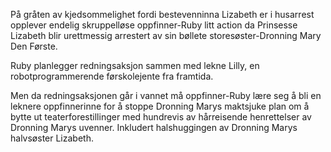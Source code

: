 På gråten av kjedsommelighet fordi bestevenninna Lizabeth er i husarrest opplever endelig skruppelløse oppfinner-Ruby litt action da Prinsesse Lizabeth blir urettmessig arrestert av sin bøllete storesøster-Dronning Mary Den Første.

Ruby planlegger redningsaksjon sammen med lekne Lilly, en robotprogrammerende førskolejente fra framtida.

Men da redningsaksjonen går i vannet må oppfinner-Ruby lære seg å bli en leknere oppfinnerinne for å stoppe Dronning Marys maktsjuke plan om å bytte ut teaterforestillinger med hundrevis av hårreisende henrettelser av Dronning Marys uvenner. Inkludert halshuggingen av Dronning Marys halvsøster Lizabeth.

